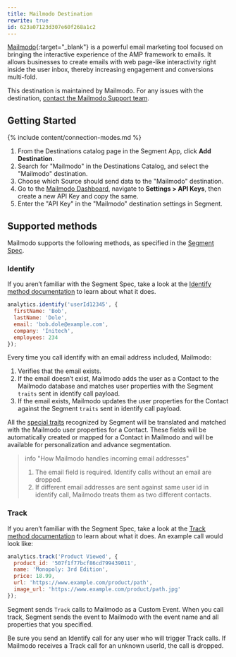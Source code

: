 ```yaml
---
title: Mailmodo Destination
rewrite: true
id: 623a07123d307e60f268a1c2
---
```


[Mailmodo](https://www.mailmodo.com/){:target="_blank"} is a powerful email marketing tool focused on bringing the interactive experience of the AMP framework to emails. It allows businesses to create emails with web page-like interactivity right inside the user inbox, thereby increasing engagement and conversions multi-fold.


This destination is maintained by Mailmodo. For any issues with the destination, [contact the Mailmodo Support team](mailto:help@mailmodo.com).


## Getting Started

{% include content/connection-modes.md %}

1. From the Destinations catalog page in the Segment App, click **Add Destination**.
2. Search for "Mailmodo" in the Destinations Catalog, and select the "Mailmodo" destination.
3. Choose which Source should send data to the "Mailmodo" destination.
4. Go to the [Mailmodo Dashboard](https://manage.mailmodo.com/app/dashboard), navigate to **Settings > API Keys**, then create a new API Key and copy the same.
5. Enter the "API Key" in the "Mailmodo" destination settings in Segment.


## Supported methods

Mailmodo supports the following methods, as specified in the [Segment Spec](/docs/connections/spec).

### Identify

If you aren’t familiar with the Segment Spec, take a look at the [Identify method documentation](/docs/connections/spec/identify) to learn about what it does.

```js
analytics.identify('userId12345', {
  firstName: 'Bob',
  lastName: 'Dole',
  email: 'bob.dole@example.com',
  company: 'Initech',
  employees: 234
});
```

Every time you call identify with an email address included, Mailmodo:
1.	Verifies that the email exists.
2.	If the email doesn’t exist, Mailmodo adds the user as a Contact to the Mailmodo database and matches user properties with the Segment `traits` sent in identify call payload.
3.	If the email exists, Mailmodo updates the user properties for the Contact against the Segment `traits` sent in identify call payload.

All the [special traits](/docs/connections/spec/identify#traits) recognized by Segment will be translated and matched with the Mailmodo user properties for a Contact. These fields will be automatically created or mapped for a Contact in Mailmodo and will be available for personalization and advance segmentation.

> info "How Mailmodo handles incoming email addresses"
> 1. The email field is required. Identify calls without an email are dropped.
> 2. If different email addresses are sent against same user id in identify call, Mailmodo treats them as two different contacts.

### Track
If you aren’t familiar with the Segment Spec, take a look at the [Track method documentation](/docs/connections/spec/track) to learn about what it does. An example call would look like:

```js
analytics.track('Product Viewed', {
  product_id: '507f1f77bcf86cd799439011',
  name: 'Monopoly: 3rd Edition',
  price: 18.99,
  url: 'https://www.example.com/product/path',
  image_url: 'https://www.example.com/product/path.jpg'
});
```
Segment sends `Track` calls to Mailmodo as a Custom Event. When you call  track, Segment sends the event to Mailmodo with the event name and all properties that you specified.

Be sure you send an Identify call for any user who will trigger Track calls. If Mailmodo receives a Track call for an unknown userId, the call is dropped.
